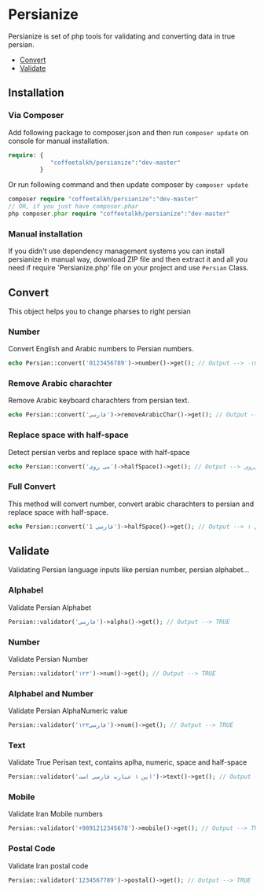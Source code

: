 # Persianize
Persianize is set of php tools for validating and converting data in true persian.

* [Convert](#convert)
* [Validate](#validate)

## Installation

### Via Composer
Add following package to composer.json and then run ```composer update``` on console for manual installation.

```php
require: { 
			"coffeetalkh/persianize":"dev-master"
		 }
```

Or run following command and then update composer by ```composer update```

```php
composer require "coffeetalkh/persianize":"dev-master"
// OR, if you just have composer.phar
php composer.phar require "coffeetalkh/persianize":"dev-master"
```

### Manual installation
If you didn't use dependency management systems you can install persianize in manual way, download ZIP file and then extract it and all you need if require 'Persianize.php' file on your project and use ```Persian``` Class.

## Convert
This object helps you to change pharses to right persian

### Number
Convert English and Arabic numbers to Persian numbers.

```php
echo Persian::convert('0123456789')->number()->get(); // Output --> ۰۱۲۳۴۵۶۷۸۹
```

### Remove Arabic charachter
Remove Arabic keyboard charachters from persian text.

```php
echo Persian::convert('فارسي')->removeArabicChar()->get(); // Output --> فارسی
```

### Replace space with half-space
Detect persian verbs and replace space with half-space
```php
echo Persian::convert('می روی')->halfSpace()->get(); // Output --> می‌روی
```

### Full Convert
This method will convert number, convert arabic charachters to persian and replace space with half-space.

```php
echo Persian::convert('فارسي 1')->halfSpace()->get(); // Output --> فارسی ۱
```

## Validate
Validating Persian language inputs like persian number, persian alphabet...

### Alphabel
Validate Persian Alphabet

```php
Persian::validator('فارسی')->alpha()->get(); // Output --> TRUE
```

### Number
Validate Persian Number

```php
Persian::validator('۱۲۳')->num()->get(); // Output --> TRUE
```

### Alphabel and Number
Validate Persian AlphaNumeric value

```php
Persian::validator('فارسی۱۲۳')->num()->get(); // Output --> TRUE
```

### Text
Validate True Perisan text, contains aplha, numeric, space and half-space

```php
Persian::validator('این ۱ عبارت فارسی است')->text()->get(); // Output --> TRUE
```

### Mobile
Validate Iran Mobile numbers

```php
Persian::validator('+9891212345678')->mobile()->get(); // Output --> TRUE
```

### Postal Code
Validate Iran postal code

```php
Persian::validator('1234567789')->postal()->get(); // Output --> TRUE
```




